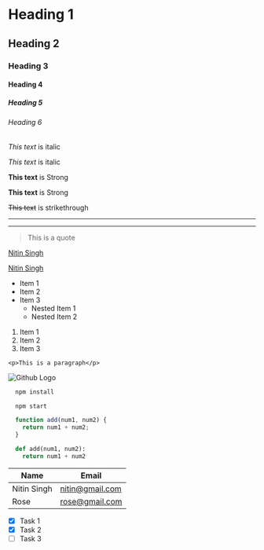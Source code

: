 <!-- Headings -->
# Heading 1
## Heading 2
### Heading 3
#### Heading 4
##### Heading 5
###### Heading 6

<!-- Italics -->
*This text* is italic

_This text_ is italic

<!-- Strong -->
**This text** is Strong

__This text__ is Strong

<!-- Strikethrough -->
~~This text~~ is strikethrough

<!-- Horizontal Rule -->

---
___

<!-- Blockquote -->
> This is a quote

<!-- Links -->
[Nitin Singh](http://www.thenitinsingh.com)

[Nitin Singh](http://www.traversymedia.com "Nitin Singh")

<!-- Unordered List -->
* Item 1
* Item 2
* Item 3
  * Nested Item 1
  * Nested Item 2

<!-- Ordered List -->
1. Item 1
1. Item 2
1. Item 3

<!-- Inline Code Block -->
`<p>This is a paragraph</p>`

<!-- Images -->
![Github Logo](https://cdn-icons-png.flaticon.com/512/25/25231.png)

<!-- Github Markdown -->

<!-- Code Blocks -->
```bash
  npm install

  npm start
```

```javascript
  function add(num1, num2) {
    return num1 + num2;
  }
```

```python
  def add(num1, num2):
    return num1 + num2
```

<!-- Tables -->
| Name     | Email          |
| -------- | -------------- |
| Nitin Singh | nitin@gmail.com |
| Rose | rose@gmail.com |

<!-- Task List -->
* [x] Task 1
* [x] Task 2
* [ ] Task 3